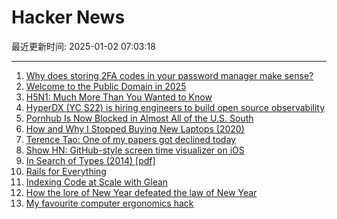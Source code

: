 # Hacker News

最近更新时间: 2025-01-02 07:03:18

--- 
1. [Why does storing 2FA codes in your password manager make sense?](https://andygrunwald.com/blog/why-does-storing-two-factor-authentication-codes-in-your-password-manager-make-sense/) 
2. [Welcome to the Public Domain in 2025](https://blog.archive.org/2025/01/01/welcome-to-the-public-domain-in-2025/) 
3. [H5N1: Much More Than You Wanted to Know](https://www.astralcodexten.com/p/h5n1-much-more-than-you-wanted-to) 
4. [HyperDX (YC S22) is hiring engineers to build open source observability](https://www.ycombinator.com/companies/hyperdx/jobs) 
5. [Pornhub Is Now Blocked in Almost All of the U.S. South](https://www.404media.co/pornhub-is-now-blocked-in-almost-all-of-the-u-s-south/) 
6. [How and Why I Stopped Buying New Laptops (2020)](https://solar.lowtechmagazine.com/2020/12/how-and-why-i-stopped-buying-new-laptops) 
7. [Terence Tao: One of my papers got declined today](https://mathstodon.xyz/@tao/113721192051328193) 
8. [Show HN: GitHub-style screen time visualizer on iOS](https://apps.apple.com/us/app/clearspace-reduce-screen-time/id1572515807) 
9. [In Search of Types (2014) [pdf]](https://www.humprog.org/~stephen/papers/kell14in-author-version.pdf) 
10. [Rails for Everything](https://literallythevoid.com/blog/rails_for_everything.html) 
11. [Indexing Code at Scale with Glean](https://engineering.fb.com/2024/12/19/developer-tools/glean-open-source-code-indexing/) 
12. [How the lore of New Year defeated the law of New Year](https://davidallengreen.com/2025/01/how-the-lore-of-new-year-defeated-the-law-of-new-year-how-the-english-state-gave-up-on-insisting-the-new-year-started-on-25-march/) 
13. [My favourite computer ergonomics hack](https://blog.jacobvosmaer.nl/0036-beeper/) 
